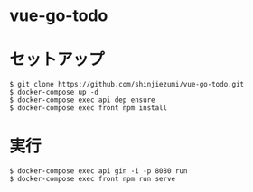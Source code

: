 # vue-go-todo

# セットアップ
```
$ git clone https://github.com/shinjiezumi/vue-go-todo.git
$ docker-compose up -d
$ docker-compose exec api dep ensure
$ docker-compose exec front npm install
```

# 実行
```
$ docker-compose exec api gin -i -p 8080 run
$ docker-compose exec front npm run serve
```